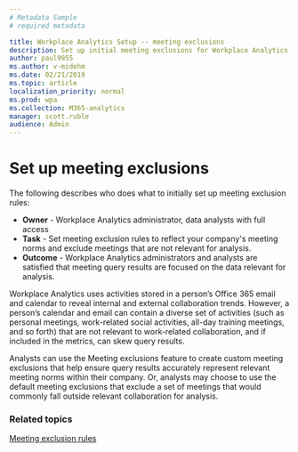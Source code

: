 ```yaml
---
# Metadata Sample
# required metadata

title: Workplace Analytics Setup -- meeting exclusions
description: Set up initial meeting exclusions for Workplace Analytics
author: paul9955
ms.author: v-midehm
ms.date: 02/21/2019
ms.topic: article
localization_priority: normal 
ms.prod: wpa
ms.collection: M365-analytics
manager: scott.ruble
audience: Admin
---
```


# Set up meeting exclusions

The following describes who does what to initially set up meeting exclusion rules:

* **Owner** - Workplace Analytics administrator, data analysts with full access
* **Task** - Set meeting exclusion rules to reflect your company's meeting norms and exclude meetings that are not relevant for analysis.  
* **Outcome** - Workplace Analytics administrators and analysts are satisfied that meeting query results are focused on the data relevant for analysis.

Workplace Analytics uses activities stored in a person’s Office 365 email and calendar to reveal internal and external collaboration trends. However, a person’s calendar and email can contain a diverse set of activities (such as personal meetings, work-related social activities, all-day training meetings, and so forth) that are not relevant to work-related collaboration, and if included in the metrics, can skew query results.

Analysts can use the Meeting exclusions feature to create custom meeting exclusions that help ensure query results accurately represent relevant meeting norms within their company. Or, analysts may choose to use the default meeting exclusions that exclude a set of meetings that would commonly fall outside relevant collaboration for analysis.

### Related topics

[Meeting exclusion rules](../Tutorials/meeting-exclusions-intro.md)

<!-- former topics 
[Understand meeting exclusions](../Use/Understand-meeting-exclusions.md)

[Create custom meeting exclusions](../Use/Create-custom-meeting-exclusions-rules.md)
-->
